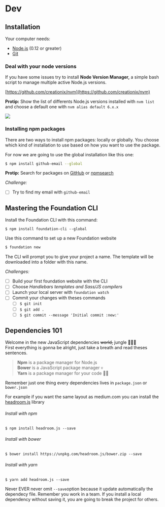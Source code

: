 # Dev

## Installation

Your computer needs:

* [Node.js](https://nodejs.org/en/) \(0.12 or greater\)
* [Git](https://git-scm.com/)

### Deal with your node versions

If you have some issues try to install **Node Version Manager,** a simple bash script to manage multiple active Node.js versions.

[https://github.com/creationix/nvm](https://github.com/creationix/nvm)

**Protip:** Show the list of differents Node.js versions installed with `nvm list` and choose a default one with `nvm alias default 6.x.x`

![](/assets/nodejs.gif)

### Installing npm packages

There are two ways to install npm packages: locally or globally. You choose which kind of installation to use based on how you want to use the package.

For now we are going to use the global installation like this one:

```bash
$ npm install github-email --global
```

**Protip:** Search for packages on [GitHub](https://github.com/explore) or [npmsearch](https://npmsearch.com/)

_Challenge:_

* [ ] Try to find my email with `github-email`

## Mastering the Foundation CLI

Install the Foundation CLI with this command:

```
$ npm install foundation-cli --global
```

Use this command to set up a new Foundation website

```bash
$ foundation new
```

The CLI will prompt you to give your project a name. The template will be downloaded into a folder with this name.

_Challenges:_

* [ ] Build your first foundation website with the CLI
* [ ] Choose _Handlebars templates and Sass/JS compilers_
* [ ] Launch your local server with `foundation watch`
* [ ] Commit your changes with theses commands
  * [ ] `$ git init`
  * [ ] `$ git add .`
  * [ ] `$ git commit --message 'Initial commit :new:'`

## Dependencies 101

Welcome in the new JavaScript dependencies ~~world,~~ jungle 🌴🌴🌴  
First everything is gonna be alright, just take a breath and read theses sentences.

> **Npm** is a package manager for Node.js  
> **Bower** is a JavaScript package manager 💀  
> **Yarn** is a package manager for your code 🚚✨

Remember just one thing every dependencies lives in `package.json` or `bower.json`

For example if you want the same layout as medium.com you can install the [headroom.js](http://wicky.nillia.ms/headroom.js/) library

###### Install with npm

```
$ npm install headroom.js --save
```

###### Install with bower

```
$ bower install https://unpkg.com/headroom.js/bower.zip --save
```

###### Install with yarn

```
$ yarn add headroom.js --save
```

Never EVER never omit `--save`option because it update automatically the dependecy file. Remember you work in a team. If you install a local dependency without saving it, you are going to break the project for others.

